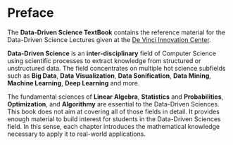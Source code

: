 # Preface

The **Data-Driven Science TextBook** contains the reference material for the Data-Driven Science Lectures given at the [De Vinci Innovation Center](https://dvic.devinci.fr/).

**Data-Driven Science** is an **inter-disciplinary** field of Computer Science using scientific processes to extract knowledge from structured or unstructured data. The field concentrates on multiple hot science subfields such as **Big Data**, **Data Visualization**, **Data Sonification**, **Data Mining**, **Machine Learning**, **Deep Learning** and more.

The fundamental sciences of **Linear Algebra**, **Statistics** and **Probabilities**, **Optimization**, and **Algorithmy**  are essential to the Data-Driven Sciences. This book does not aim at covering all of those fields in detail. It provides enough material to build interest for students in the Data-Driven Sciences field. In this sense, each chapter introduces the mathematical knowledge necessary to apply it to real-world applications.